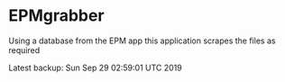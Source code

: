 # EPMgrabber
Using a database from the EPM app this application scrapes the files as required


Latest backup: Sun Sep 29 02:59:01 UTC 2019

